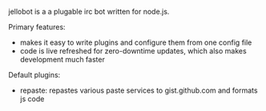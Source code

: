 jellobot is a a plugable irc bot written for node.js.

Primary features:

- makes it easy to write plugins and configure them from one config file
- code is live refreshed for zero-downtime updates, which also makes development much faster

Default plugins:

- repaste: repastes various paste services to gist.github.com and formats js code

